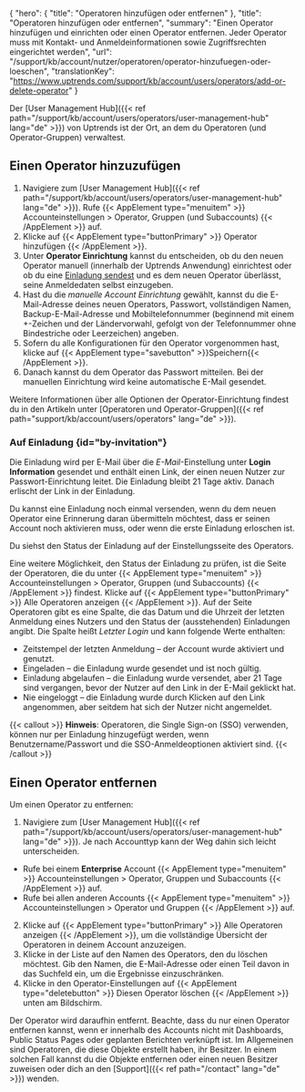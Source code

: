 ﻿{
  "hero": {
    "title": "Operatoren hinzufügen oder entfernen"
  },
  "title": "Operatoren hinzufügen oder entfernen",
  "summary": "Einen Operator hinzufügen und einrichten oder einen Operator entfernen. Jeder Operator muss mit Kontakt- und Anmeldeinformationen sowie Zugriffsrechten eingerichtet werden",
  "url": "/support/kb/account/nutzer/operatoren/operator-hinzufuegen-oder-loeschen",
  "translationKey": "https://www.uptrends.com/support/kb/account/users/operators/add-or-delete-operator"
}

Der [User Management Hub]({{< ref path="/support/kb/account/users/operators/user-management-hub" lang="de" >}}) von Uptrends ist der Ort, an dem du Operatoren (und Operator-Gruppen) verwaltest.

## Einen Operator hinzuzufügen

1. Navigiere zum [User Management Hub]({{< ref path="/support/kb/account/users/operators/user-management-hub" lang="de" >}}). Rufe {{< AppElement type="menuitem" >}} Accounteinstellungen > Operator, Gruppen (und Subaccounts) {{< /AppElement >}} auf.
2. Klicke auf {{< AppElement type="buttonPrimary" >}} Operator hinzufügen {{< /AppElement >}}.
3. Unter **Operator Einrichtung** kannst du entscheiden, ob du den neuen Operator manuell (innerhalb der Uptrends Anwendung) einrichtest oder ob du eine [Einladung sendest](#by-invitation) und es dem neuen Operator überlässt, seine Anmeldedaten selbst einzugeben.
4. Hast du die *manuelle Account Einrichtung* gewählt, kannst du die E-Mail-Adresse deines neuen Operators, Passwort, vollständigen Namen, Backup-E-Mail-Adresse und Mobiltelefonnummer (beginnend mit einem +-Zeichen und der Ländervorwahl, gefolgt von der Telefonnummer ohne Bindestriche oder Leerzeichen) angeben.
5.  Sofern du alle Konfigurationen für den Operator vorgenommen hast, klicke auf {{< AppElement type="savebutton" >}}Speichern{{< /AppElement >}}.
6. Danach kannst du dem Operator das Passwort mitteilen. Bei der manuellen Einrichtung wird keine automatische E-Mail gesendet.


Weitere Informationen über alle Optionen der Operator-Einrichtung findest du in den Artikeln unter [Operatoren und Operator-Gruppen]({{< ref path="support/kb/account/users/operators" lang="de" >}}).
### Auf Einladung  {id="by-invitation"}

Die Einladung wird per E-Mail über die *E-Mail*-Einstellung unter **Login Information** gesendet und enthält einen Link, der einen neuen Nutzer zur Passwort-Einrichtung leitet. Die Einladung bleibt 21 Tage aktiv. Danach erlischt der Link in der Einladung.

Du kannst eine Einladung noch einmal versenden, wenn du dem neuen Operator eine Erinnerung daran übermitteln möchtest, dass er seinen Account noch aktivieren muss, oder wenn die erste Einladung erloschen ist.

Du siehst den Status der Einladung auf der Einstellungsseite des Operators.

Eine weitere Möglichkeit, den Status der Einladung zu prüfen, ist die Seite der Operatoren, die du unter {{< AppElement type="menuitem" >}} Accounteinstellungen > Operator, Gruppen (und Subaccounts) {{< /AppElement >}} findest.  Klicke auf {{< AppElement type="buttonPrimary" >}} Alle Operatoren anzeigen {{< /AppElement >}}. Auf der Seite Operatoren gibt es eine Spalte, die das Datum und die Uhrzeit der letzten Anmeldung eines Nutzers und den Status der (ausstehenden) Einladungen angibt. Die Spalte heißt *Letzter Login* und kann folgende Werte enthalten:

   - Zeitstempel der letzten Anmeldung – der Account wurde aktiviert und genutzt.
   - Eingeladen – die Einladung wurde gesendet und ist noch gültig.
   - Einladung abgelaufen – die Einladung wurde versendet, aber 21 Tage sind vergangen, bevor der Nutzer auf den Link in der E-Mail geklickt hat.
   - Nie eingeloggt – die Einladung wurde durch Klicken auf den Link angenommen, aber seitdem hat sich der Nutzer nicht angemeldet.


{{< callout >}} **Hinweis**: Operatoren, die Single Sign-on (SSO) verwenden, können nur per Einladung hinzugefügt werden, wenn Benutzername/Passwort und die SSO-Anmeldeoptionen aktiviert sind. {{< /callout >}}

## Einen Operator entfernen

Um einen Operator zu entfernen:

1. Navigiere zum [User Management Hub]({{< ref path="/support/kb/account/users/operators/user-management-hub" lang="de" >}}). Je nach Accounttyp kann der Weg dahin sich leicht unterscheiden.
  - Rufe bei einem **Enterprise** Account {{< AppElement type="menuitem" >}} Accounteinstellungen > Operator, Gruppen und Subaccounts {{< /AppElement >}} auf.
  - Rufe bei allen anderen Accounts {{< AppElement type="menuitem" >}} Accounteinstellungen > Operator und Gruppen {{< /AppElement >}} auf.

2. Klicke auf {{< AppElement type="buttonPrimary" >}} Alle Operatoren anzeigen {{< /AppElement >}}, um die vollständige Übersicht der Operatoren in deinem Account anzuzeigen.
3. Klicke in der Liste auf den Namen des Operators, den du löschen möchtest. Gib den Namen, die E-Mail-Adresse oder einen Teil davon in das Suchfeld ein, um die Ergebnisse einzuschränken.
4. Klicke in den Operator-Einstellungen auf {{< AppElement type="deletebutton" >}} Diesen Operator löschen {{< /AppElement >}} unten am Bildschirm.

Der Operator wird daraufhin entfernt. Beachte, dass du nur einen Operator entfernen kannst, wenn er innerhalb des Accounts nicht mit Dashboards, Public Status Pages oder geplanten Berichten verknüpft ist. Im Allgemeinen sind Operatoren, die diese Objekte erstellt haben, ihr Besitzer. In einem solchen Fall kannst du die Objekte entfernen oder einen neuen Besitzer zuweisen oder dich an den [Support]({{< ref path="/contact" lang="de" >}}) wenden.